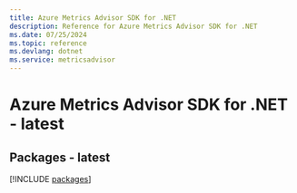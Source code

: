 ```yaml
---
title: Azure Metrics Advisor SDK for .NET
description: Reference for Azure Metrics Advisor SDK for .NET
ms.date: 07/25/2024
ms.topic: reference
ms.devlang: dotnet
ms.service: metricsadvisor
---
```

# Azure Metrics Advisor SDK for .NET - latest
## Packages - latest
[!INCLUDE [packages](metrics-advisor-index.md)]